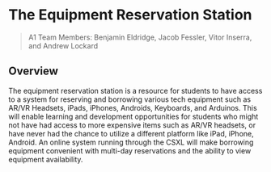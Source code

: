 # The Equipment Reservation Station

> A1 Team Members: Benjamin Eldridge, Jacob Fessler, Vitor Inserra, and Andrew Lockard

## Overview

The equipment reservation station is a resource for students to have access to a system for reserving and borrowing various tech equipment such as AR/VR Headsets, iPads, iPhones, Androids, Keyboards, and Arduinos. This will enable learning and development opportunities for students who might not have had access to more expensive items such as AR/VR headsets, or have never had the chance to utilize a different platform like iPad, iPhone, Android. An online system running through the CSXL will make borrowing equipment convenient with multi-day reservations and the ability to view equipment availability.
